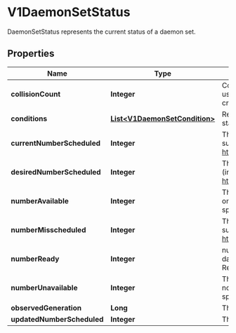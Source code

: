

# V1DaemonSetStatus

DaemonSetStatus represents the current status of a daemon set.

## Properties

| Name | Type | Description | Notes |
|------------ | ------------- | ------------- | -------------|
|**collisionCount** | **Integer** | Count of hash collisions for the DaemonSet. The DaemonSet controller uses this field as a collision avoidance mechanism when it needs to create the name for the newest ControllerRevision. |  [optional] |
|**conditions** | [**List&lt;V1DaemonSetCondition&gt;**](V1DaemonSetCondition.md) | Represents the latest available observations of a DaemonSet&#39;s current state. |  [optional] |
|**currentNumberScheduled** | **Integer** | The number of nodes that are running at least 1 daemon pod and are supposed to run the daemon pod. More info: https://kubernetes.io/docs/concepts/workloads/controllers/daemonset/ |  |
|**desiredNumberScheduled** | **Integer** | The total number of nodes that should be running the daemon pod (including nodes correctly running the daemon pod). More info: https://kubernetes.io/docs/concepts/workloads/controllers/daemonset/ |  |
|**numberAvailable** | **Integer** | The number of nodes that should be running the daemon pod and have one or more of the daemon pod running and available (ready for at least spec.minReadySeconds) |  [optional] |
|**numberMisscheduled** | **Integer** | The number of nodes that are running the daemon pod, but are not supposed to run the daemon pod. More info: https://kubernetes.io/docs/concepts/workloads/controllers/daemonset/ |  |
|**numberReady** | **Integer** | numberReady is the number of nodes that should be running the daemon pod and have one or more of the daemon pod running with a Ready Condition. |  |
|**numberUnavailable** | **Integer** | The number of nodes that should be running the daemon pod and have none of the daemon pod running and available (ready for at least spec.minReadySeconds) |  [optional] |
|**observedGeneration** | **Long** | The most recent generation observed by the daemon set controller. |  [optional] |
|**updatedNumberScheduled** | **Integer** | The total number of nodes that are running updated daemon pod |  [optional] |



